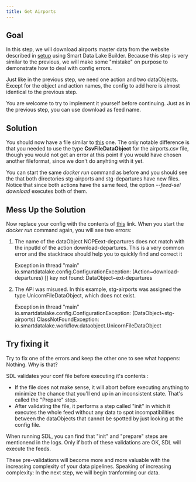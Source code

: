 ```yaml
---
title: Get Airports
---
```


## Goal

In this step, we will download airports master data from the website described in [setup](getting-started/setup.md) using Smart Data Lake Builder.
Because this step is very similar to the previous, we will make some "mistake" on purpose to demonstrate how to deal with config errors.

Just like in the previous step, we need one action and two dataObjects.
Except for the object and action names, the config to add here is almost identical to the previous step.

You are welcome to try to implement it yourself before continuing. Just as in the previous step,
you can use download as feed name.

## Solution
You should now have a file similar to [this](application-download-part1.conf) one.
The only notable difference is that you needed to use the type **CsvFileDataObject** for the airports.csv file,
though you would not get an error at this point if you would have chosen another fileformat, since we don't do anyhting with it yet.

You can start the same *docker run* command as before and you should see the that both directories
stg-airports and stg-departures have new files.
Notice that since both actions have the same feed, the option *--feed-sel download* executes both of them.

## Mess Up the Solution
Now replace your config with the contents of [this](application-download-part1-errors.conf) link.
When you start the *docker run* command again, you will see two errors:

1. The name of the dataObject NOPEext-departures does not match with the inputId of the action download-departures.
This is a very common error and the stacktrace should help you to quickly find and correct it


    Exception in thread "main" io.smartdatalake.config.ConfigurationException: (Action~download-departures) [] key not found: DataObject~ext-departures

2. The API was misused. In this example, stg-airports was assigned the type UnicornFileDataObject, which does not exist.


    Exception in thread "main" io.smartdatalake.config.ConfigurationException: (DataObject~stg-airports) ClassNotFoundException: io.smartdatalake.workflow.dataobject.UnicornFileDataObject

## Try fixing it

Try to fix one of the errors and keep the other one to see what happens: Nothing.
Why is that? 

SDL validates your conf file before executing it's contents :
- If the file does not make sense, it will abort before executing anything to minimize the chance that you'll end up
in an inconsistent state. That's called the "Prepare" step.
- After validating the file, it performs a step called "init" in which it executes
the whole feed without any data to spot incompatibilities between the dataObjects that cannot be spotted
by just looking at the config file. 

When running SDL, you can find that "init" and "prepare" steps are mentionend in the logs.
 Only if both of these validations are OK, SDL will execute the feeds.


These pre-validations will become more and more valuable with the increasing complexity of your data pipelines.
Speaking of increasing complexity: In the next step, we will begin tranforming our data.



